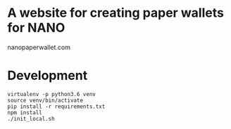 # A website for creating paper wallets for NANO

nanopaperwallet.com

# Development

```
virtualenv -p python3.6 venv
source venv/bin/activate
pip install -r requirements.txt
npm install
./init_local.sh
```
